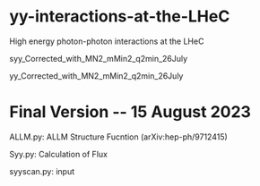 # yy-interactions-at-the-LHeC

High energy photon-photon interactions at the LHeC


syy_Corrected_with_MN2_mMin2_q2min_26July

yy_Corrected_with_MN2_mMin2_q2min_26July


# Final Version -- 15 August 2023

ALLM.py: ALLM Structure Fucntion (arXiv:hep-ph/9712415)

Syy.py: Calculation of Flux

syyscan.py: input

